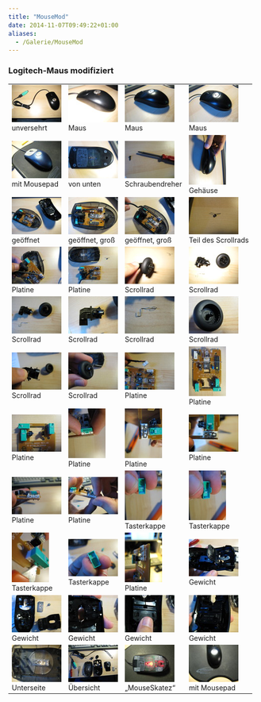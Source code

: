 ```yaml
---
title: "MouseMod"
date: 2014-11-07T09:49:22+01:00
aliases:
  - /Galerie/MouseMod
---
```


<h3 class="group_title">Logitech-Maus modifiziert</h3>
	<div class="group_pics"><table>
 <tr>
  <td><a class="image_target" href="/Bilder/Galerien/MouseMod/MouseMod_0.jpg"><img alt="Vorschaubild" border="0" class="thumbnail" src="/Bilder/Galerien/MouseMod/thumbs/MouseMod_0.jpg" /></a><br /><span class="image_description">unversehrt</span></td>
  <td><a class="image_target" href="/Bilder/Galerien/MouseMod/MouseMod_1.jpg"><img alt="Vorschaubild" border="0" class="thumbnail" src="/Bilder/Galerien/MouseMod/thumbs/MouseMod_1.jpg" /></a><br /><span class="image_description">Maus</span></td>
  <td><a class="image_target" href="/Bilder/Galerien/MouseMod/MouseMod_2.jpg"><img alt="Vorschaubild" border="0" class="thumbnail" src="/Bilder/Galerien/MouseMod/thumbs/MouseMod_2.jpg" /></a><br /><span class="image_description">Maus</span></td>
  <td><a class="image_target" href="/Bilder/Galerien/MouseMod/MouseMod_3.jpg"><img alt="Vorschaubild" border="0" class="thumbnail" src="/Bilder/Galerien/MouseMod/thumbs/MouseMod_3.jpg" /></a><br /><span class="image_description">Maus</span></td>
 </tr>
 <tr>
  <td><a class="image_target" href="/Bilder/Galerien/MouseMod/MouseMod_4.jpg"><img alt="Vorschaubild" border="0" class="thumbnail" src="/Bilder/Galerien/MouseMod/thumbs/MouseMod_4.jpg" /></a><br /><span class="image_description">mit Mousepad</span></td>
  <td><a class="image_target" href="/Bilder/Galerien/MouseMod/MouseMod_5.jpg"><img alt="Vorschaubild" border="0" class="thumbnail" src="/Bilder/Galerien/MouseMod/thumbs/MouseMod_5.jpg" /></a><br /><span class="image_description">von unten</span></td>
  <td><a class="image_target" href="/Bilder/Galerien/MouseMod/MouseMod_6.jpg"><img alt="Vorschaubild" border="0" class="thumbnail" src="/Bilder/Galerien/MouseMod/thumbs/MouseMod_6.jpg" /></a><br /><span class="image_description">Schraubendreher</span></td>
  <td><a class="image_target" href="/Bilder/Galerien/MouseMod/MouseMod_7.jpg"><img alt="Vorschaubild" border="0" class="thumbnail" src="/Bilder/Galerien/MouseMod/thumbs/MouseMod_7.jpg" /></a><br /><span class="image_description">Gehäuse</span></td>
 </tr>
 <tr>
  <td><a class="image_target" href="/Bilder/Galerien/MouseMod/MouseMod_8.jpg"><img alt="Vorschaubild" border="0" class="thumbnail" src="/Bilder/Galerien/MouseMod/thumbs/MouseMod_8.jpg" /></a><br /><span class="image_description">geöffnet</span></td>
  <td><a class="image_target" href="/Bilder/Galerien/MouseMod/MouseMod_9.jpg"><img alt="Vorschaubild" border="0" class="thumbnail" src="/Bilder/Galerien/MouseMod/thumbs/MouseMod_9.jpg" /></a><br /><span class="image_description">geöffnet, groß</span></td>
  <td><a class="image_target" href="/Bilder/Galerien/MouseMod/MouseMod_10.jpg"><img alt="Vorschaubild" border="0" class="thumbnail" src="/Bilder/Galerien/MouseMod/thumbs/MouseMod_10.jpg" /></a><br /><span class="image_description">geöffnet, groß</span></td>
  <td><a class="image_target" href="/Bilder/Galerien/MouseMod/MouseMod_11.jpg"><img alt="Vorschaubild" border="0" class="thumbnail" src="/Bilder/Galerien/MouseMod/thumbs/MouseMod_11.jpg" /></a><br /><span class="image_description">Teil des Scrollrads</span></td>
 </tr>
 <tr>
  <td><a class="image_target" href="/Bilder/Galerien/MouseMod/MouseMod_12.jpg"><img alt="Vorschaubild" border="0" class="thumbnail" src="/Bilder/Galerien/MouseMod/thumbs/MouseMod_12.jpg" /></a><br /><span class="image_description">Platine</span></td>
  <td><a class="image_target" href="/Bilder/Galerien/MouseMod/MouseMod_13.jpg"><img alt="Vorschaubild" border="0" class="thumbnail" src="/Bilder/Galerien/MouseMod/thumbs/MouseMod_13.jpg" /></a><br /><span class="image_description">Platine</span></td>
  <td><a class="image_target" href="/Bilder/Galerien/MouseMod/MouseMod_14.jpg"><img alt="Vorschaubild" border="0" class="thumbnail" src="/Bilder/Galerien/MouseMod/thumbs/MouseMod_14.jpg" /></a><br /><span class="image_description">Scrollrad</span></td>
  <td><a class="image_target" href="/Bilder/Galerien/MouseMod/MouseMod_15.jpg"><img alt="Vorschaubild" border="0" class="thumbnail" src="/Bilder/Galerien/MouseMod/thumbs/MouseMod_15.jpg" /></a><br /><span class="image_description">Scrollrad</span></td>
 </tr>
 <tr>
  <td><a class="image_target" href="/Bilder/Galerien/MouseMod/MouseMod_16.jpg"><img alt="Vorschaubild" border="0" class="thumbnail" src="/Bilder/Galerien/MouseMod/thumbs/MouseMod_16.jpg" /></a><br /><span class="image_description">Scrollrad</span></td>
  <td><a class="image_target" href="/Bilder/Galerien/MouseMod/MouseMod_17.jpg"><img alt="Vorschaubild" border="0" class="thumbnail" src="/Bilder/Galerien/MouseMod/thumbs/MouseMod_17.jpg" /></a><br /><span class="image_description">Scrollrad</span></td>
  <td><a class="image_target" href="/Bilder/Galerien/MouseMod/MouseMod_18.jpg"><img alt="Vorschaubild" border="0" class="thumbnail" src="/Bilder/Galerien/MouseMod/thumbs/MouseMod_18.jpg" /></a><br /><span class="image_description">Scrollrad</span></td>
  <td><a class="image_target" href="/Bilder/Galerien/MouseMod/MouseMod_19.jpg"><img alt="Vorschaubild" border="0" class="thumbnail" src="/Bilder/Galerien/MouseMod/thumbs/MouseMod_19.jpg" /></a><br /><span class="image_description">Scrollrad</span></td>
 </tr>
 <tr>
  <td><a class="image_target" href="/Bilder/Galerien/MouseMod/MouseMod_20.jpg"><img alt="Vorschaubild" border="0" class="thumbnail" src="/Bilder/Galerien/MouseMod/thumbs/MouseMod_20.jpg" /></a><br /><span class="image_description">Scrollrad</span></td>
  <td><a class="image_target" href="/Bilder/Galerien/MouseMod/MouseMod_21.jpg"><img alt="Vorschaubild" border="0" class="thumbnail" src="/Bilder/Galerien/MouseMod/thumbs/MouseMod_21.jpg" /></a><br /><span class="image_description">Scrollrad</span></td>
  <td><a class="image_target" href="/Bilder/Galerien/MouseMod/MouseMod_22.jpg"><img alt="Vorschaubild" border="0" class="thumbnail" src="/Bilder/Galerien/MouseMod/thumbs/MouseMod_22.jpg" /></a><br /><span class="image_description">Platine</span></td>
  <td><a class="image_target" href="/Bilder/Galerien/MouseMod/MouseMod_23.jpg"><img alt="Vorschaubild" border="0" class="thumbnail" src="/Bilder/Galerien/MouseMod/thumbs/MouseMod_23.jpg" /></a><br /><span class="image_description">Platine</span></td>
 </tr>
 <tr>
  <td><a class="image_target" href="/Bilder/Galerien/MouseMod/MouseMod_24.jpg"><img alt="Vorschaubild" border="0" class="thumbnail" src="/Bilder/Galerien/MouseMod/thumbs/MouseMod_24.jpg" /></a><br /><span class="image_description">Platine</span></td>
  <td><a class="image_target" href="/Bilder/Galerien/MouseMod/MouseMod_25.jpg"><img alt="Vorschaubild" border="0" class="thumbnail" src="/Bilder/Galerien/MouseMod/thumbs/MouseMod_25.jpg" /></a><br /><span class="image_description">Platine</span></td>
  <td><a class="image_target" href="/Bilder/Galerien/MouseMod/MouseMod_26.jpg"><img alt="Vorschaubild" border="0" class="thumbnail" src="/Bilder/Galerien/MouseMod/thumbs/MouseMod_26.jpg" /></a><br /><span class="image_description">Platine</span></td>
  <td><a class="image_target" href="/Bilder/Galerien/MouseMod/MouseMod_27.jpg"><img alt="Vorschaubild" border="0" class="thumbnail" src="/Bilder/Galerien/MouseMod/thumbs/MouseMod_27.jpg" /></a><br /><span class="image_description">Platine</span></td>
 </tr>
 <tr>
  <td><a class="image_target" href="/Bilder/Galerien/MouseMod/MouseMod_28.jpg"><img alt="Vorschaubild" border="0" class="thumbnail" src="/Bilder/Galerien/MouseMod/thumbs/MouseMod_28.jpg" /></a><br /><span class="image_description">Platine</span></td>
  <td><a class="image_target" href="/Bilder/Galerien/MouseMod/MouseMod_29.jpg"><img alt="Vorschaubild" border="0" class="thumbnail" src="/Bilder/Galerien/MouseMod/thumbs/MouseMod_29.jpg" /></a><br /><span class="image_description">Platine</span></td>
  <td><a class="image_target" href="/Bilder/Galerien/MouseMod/MouseMod_30.jpg"><img alt="Vorschaubild" border="0" class="thumbnail" src="/Bilder/Galerien/MouseMod/thumbs/MouseMod_30.jpg" /></a><br /><span class="image_description">Tasterkappe</span></td>
  <td><a class="image_target" href="/Bilder/Galerien/MouseMod/MouseMod_31.jpg"><img alt="Vorschaubild" border="0" class="thumbnail" src="/Bilder/Galerien/MouseMod/thumbs/MouseMod_31.jpg" /></a><br /><span class="image_description">Tasterkappe</span></td>
 </tr>
 <tr>
  <td><a class="image_target" href="/Bilder/Galerien/MouseMod/MouseMod_32.jpg"><img alt="Vorschaubild" border="0" class="thumbnail" src="/Bilder/Galerien/MouseMod/thumbs/MouseMod_32.jpg" /></a><br /><span class="image_description">Tasterkappe</span></td>
  <td><a class="image_target" href="/Bilder/Galerien/MouseMod/MouseMod_33.jpg"><img alt="Vorschaubild" border="0" class="thumbnail" src="/Bilder/Galerien/MouseMod/thumbs/MouseMod_33.jpg" /></a><br /><span class="image_description">Tasterkappe</span></td>
  <td><a class="image_target" href="/Bilder/Galerien/MouseMod/MouseMod_34.jpg"><img alt="Vorschaubild" border="0" class="thumbnail" src="/Bilder/Galerien/MouseMod/thumbs/MouseMod_34.jpg" /></a><br /><span class="image_description">Platine</span></td>
  <td><a class="image_target" href="/Bilder/Galerien/MouseMod/MouseMod_35.jpg"><img alt="Vorschaubild" border="0" class="thumbnail" src="/Bilder/Galerien/MouseMod/thumbs/MouseMod_35.jpg" /></a><br /><span class="image_description">Gewicht</span></td>
 </tr>
 <tr>
  <td><a class="image_target" href="/Bilder/Galerien/MouseMod/MouseMod_36.jpg"><img alt="Vorschaubild" border="0" class="thumbnail" src="/Bilder/Galerien/MouseMod/thumbs/MouseMod_36.jpg" /></a><br /><span class="image_description">Gewicht</span></td>
  <td><a class="image_target" href="/Bilder/Galerien/MouseMod/MouseMod_37.jpg"><img alt="Vorschaubild" border="0" class="thumbnail" src="/Bilder/Galerien/MouseMod/thumbs/MouseMod_37.jpg" /></a><br /><span class="image_description">Gewicht</span></td>
  <td><a class="image_target" href="/Bilder/Galerien/MouseMod/MouseMod_38.jpg"><img alt="Vorschaubild" border="0" class="thumbnail" src="/Bilder/Galerien/MouseMod/thumbs/MouseMod_38.jpg" /></a><br /><span class="image_description">Gewicht</span></td>
  <td><a class="image_target" href="/Bilder/Galerien/MouseMod/MouseMod_39.jpg"><img alt="Vorschaubild" border="0" class="thumbnail" src="/Bilder/Galerien/MouseMod/thumbs/MouseMod_39.jpg" /></a><br /><span class="image_description">Gewicht</span></td>
 </tr>
 <tr>
  <td><a class="image_target" href="/Bilder/Galerien/MouseMod/MouseMod_40.jpg"><img alt="Vorschaubild" border="0" class="thumbnail" src="/Bilder/Galerien/MouseMod/thumbs/MouseMod_40.jpg" /></a><br /><span class="image_description">Unterseite</span></td>
  <td><a class="image_target" href="/Bilder/Galerien/MouseMod/MouseMod_41.jpg"><img alt="Vorschaubild" border="0" class="thumbnail" src="/Bilder/Galerien/MouseMod/thumbs/MouseMod_41.jpg" /></a><br /><span class="image_description">Übersicht</span></td>
  <td><a class="image_target" href="/Bilder/Galerien/MouseMod/MouseMod_42.jpg"><img alt="Vorschaubild" border="0" class="thumbnail" src="/Bilder/Galerien/MouseMod/thumbs/MouseMod_42.jpg" /></a><br /><span class="image_description">„MouseSkatez“</span></td>
  <td><a class="image_target" href="/Bilder/Galerien/MouseMod/MouseMod_43.jpg"><img alt="Vorschaubild" border="0" class="thumbnail" src="/Bilder/Galerien/MouseMod/thumbs/MouseMod_43.jpg" /></a><br /><span class="image_description">mit Mousepad</span></td>
 </tr>
</table></div>
</div>
